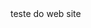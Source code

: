 <html>
  <head>
    <title>
      teste
    </title>
    </head>
  <body>
    teste do web site
  </body>
 </html>
